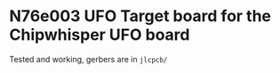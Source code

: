 # N76e003 UFO Target board for the Chipwhisper UFO board

Tested and working, gerbers are in `jlcpcb/`
